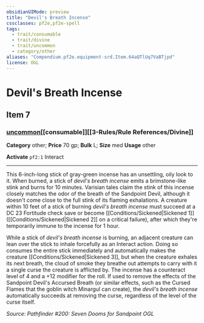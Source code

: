 ```yaml
---
obsidianUIMode: preview
title: "Devil's Breath Incense"
cssclasses: pf2e,pf2e-spell
tags:
  - trait/consumable
  - trait/divine
  - trait/uncommon
  - category/other
aliases: "Compendium.pf2e.equipment-srd.Item.64aQTlUq7VaBTjpd"
license: OGL
---
```

# Devil's Breath Incense
## Item 7
### [uncommon](uncommon.md "Uncommon Rarity Trait")[[consumable]][[3-Rules/Rule References/Divine]]

**Category** other; 
**Price** 70 gp; 
**Bulk** L; **Size** med
**Usage** other

**Activate** `pf2:1` Interact

* * *

This 6-inch-long stick of gray-green incense has an unsettling, oily look to it. When burned, a stick of _devil's breath incense_ emits a brimstone-like stink and burns for 10 minutes. Varisian tales claim the stink of this incense closely matches the odor of the breath of the Sandpoint Devil, although it doesn't come close to the full stink of its flaming exhalations. A creature within 10 feet of a stick of burning _devil's breath incense_ must succeed at a DC 23 Fortitude check save or become [[Conditions/Sickened|Sickened 1]] ([[Conditions/Sickened|Sickened 2]] on a critical failure), after which they're temporarily immune to the incense for 1 hour.

While a stick of _devil's breath incense_ is burning, an adjacent creature can lean over the stick to inhale forcefully as an Interact action. Doing so consumes the entire stick immediately and automatically makes the creature [[Conditions/Sickened|Sickened 3]], but when the creature exhales its next breath, the cloud of smoke they breathe out attempts to carry with it a single curse the creature is afflicted by. The incense has a counteract level of 4 and a +12 modifier for the roll. If used to remove the effects of the Sandpoint Devil's Accursed Breath (or similar effects, such as the Cursed Flames that the goblin witch Minargul can create), the _devil's breath incense_ automatically succeeds at removing the curse, regardless of the level of the curse itself.

*Source: Pathfinder #200: Seven Dooms for Sandpoint*
*OGL*